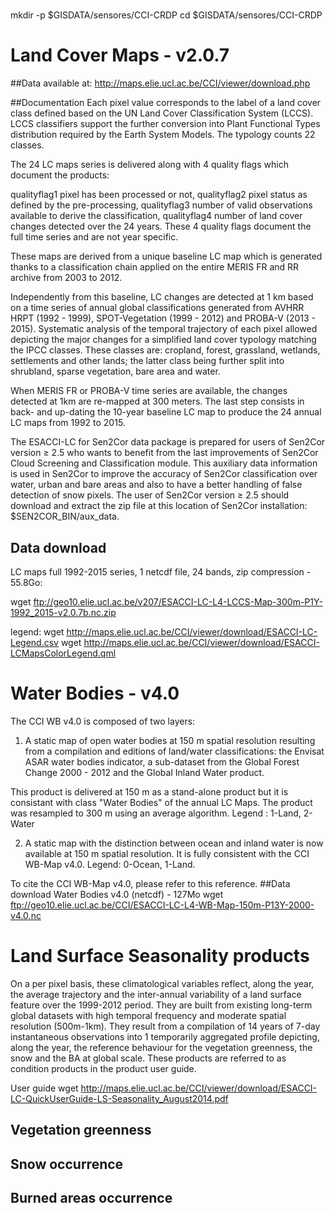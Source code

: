 #

mkdir -p $GISDATA/sensores/CCI-CRDP
cd $GISDATA/sensores/CCI-CRDP

# Land Cover Maps - v2.0.7

##Data available at:
http://maps.elie.ucl.ac.be/CCI/viewer/download.php

##Documentation
Each pixel value corresponds to the label of a land cover class defined based on the UN Land Cover Classification System (LCCS). LCCS classifiers support the further conversion into Plant Functional Types distribution required by the Earth System Models. The typology counts 22 classes.

The 24 LC maps series is delivered along with 4 quality flags which document the products:

qualityflag1 pixel has been processed or not,
qualityflag2 pixel status as defined by the pre-processing,
qualityflag3 number of valid observations available to derive the classification,
qualityflag4 number of land cover changes detected over the 24 years.
These 4 quality flags document the full time series and are not year specific.

These maps are derived from a unique baseline LC map which is generated thanks to a classification chain applied on the entire MERIS FR and RR archive from 2003 to 2012.

Independently from this baseline, LC changes are detected at 1 km based on a time series of annual global classifications generated from AVHRR HRPT (1992 - 1999), SPOT-Vegetation (1999 - 2012) and PROBA-V (2013 - 2015). Systematic analysis of the temporal trajectory of each pixel allowed depicting the major changes for a simplified land cover typology matching the IPCC classes. These classes are: cropland, forest, grassland, wetlands, settlements and other lands; the latter class being further split into shrubland, sparse vegetation, bare area and water.

When MERIS FR or PROBA-V time series are available, the changes detected at 1km are re-mapped at 300 meters. The last step consists in back- and up-dating the 10-year baseline LC map to produce the 24 annual LC maps from 1992 to 2015.

The ESACCI-LC for Sen2Cor data package is prepared for users of Sen2Cor version ≥ 2.5 who wants to benefit from the last improvements of Sen2Cor Cloud Screening and Classification module. This auxiliary data information is used in Sen2Cor to improve the accuracy of Sen2Cor classification over water, urban and bare areas and also to have a better handling of false detection of snow pixels. The user of Sen2Cor version ≥ 2.5 should download and extract the zip file at this location of Sen2Cor installation: $SEN2COR_BIN/aux_data.
## Data download

LC maps full 1992-2015 series, 1 netcdf file, 24 bands, zip compression - 55.8Go:

wget ftp://geo10.elie.ucl.ac.be/v207/ESACCI-LC-L4-LCCS-Map-300m-P1Y-1992_2015-v2.0.7b.nc.zip

legend:
wget http://maps.elie.ucl.ac.be/CCI/viewer/download/ESACCI-LC-Legend.csv
wget http://maps.elie.ucl.ac.be/CCI/viewer/download/ESACCI-LCMapsColorLegend.qml

# Water Bodies - v4.0
The CCI WB v4.0 is composed of two layers:

1. A static map of open water bodies at 150 m spatial resolution resulting from a compilation and editions of land/water classifications: the Envisat ASAR water bodies indicator, a sub-dataset from the Global Forest Change 2000 - 2012 and the Global Inland Water product.

This product is delivered at 150 m as a stand-alone product but it is consistant with class "Water Bodies" of the annual LC Maps. The product was resampled to 300 m using an average algorithm. Legend : 1-Land, 2-Water

2. A static map with the distinction between ocean and inland water is now available at 150 m spatial resolution. It is fully consistent with the CCI WB-Map v4.0. Legend: 0-Ocean, 1-Land.

To cite the CCI WB-Map v4.0, please refer to this reference.
##Data download
Water Bodies v4.0 (netcdf) - 127Mo
wget ftp://geo10.elie.ucl.ac.be/CCI/ESACCI-LC-L4-WB-Map-150m-P13Y-2000-v4.0.nc

# Land Surface Seasonality products
On a per pixel basis, these climatological variables reflect, along the year, the average trajectory and the inter-annual variability of a land surface feature over the 1999-2012 period. They are built from existing long-term global datasets with high temporal frequency and moderate spatial resolution (500m-1km). They result from a compilation of 14 years of 7-day instantaneous observations into 1 temporarily aggregated profile depicting, along the year, the reference behaviour for the vegetation greenness, the snow and the BA at global scale. These products are referred to as condition products in the product user guide.

User guide
wget http://maps.elie.ucl.ac.be/CCI/viewer/download/ESACCI-LC-QuickUserGuide-LS-Seasonality_August2014.pdf

## Vegetation greenness
## Snow occurrence
## Burned areas occurrence